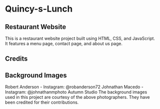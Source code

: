 # Quincy-s-Lunch
## Restaurant Website

This is a restaurant website project built using HTML, CSS, and JavaScript. It features a menu page, contact page, and about us page.

## Credits

## Background Images
Robert Anderson - Instagram: @robanderson72
Johnathan Macedo - Instagram: @johnathanmphoto
Autumn Studio
The background images used in this project are courtesy of the above photographers. They have been credited for their contributions.








